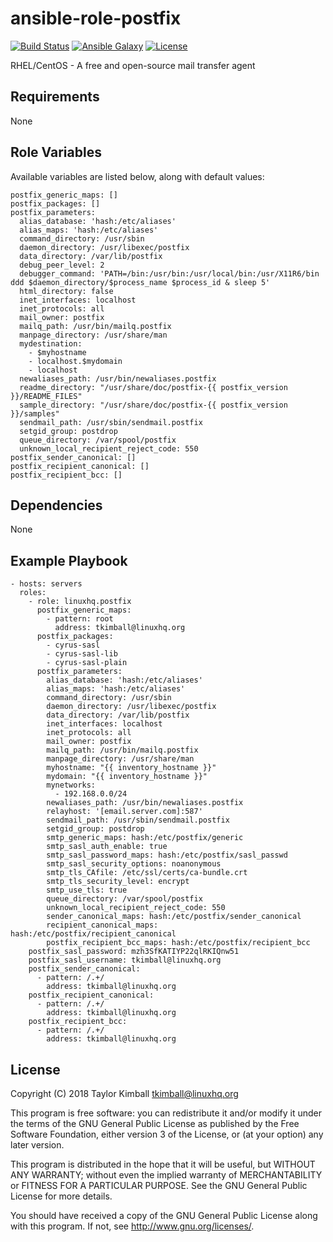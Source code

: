 # ansible-role-postfix

[![Build Status](https://travis-ci.org/linuxhq/ansible-role-postfix.svg?branch=master)](https://travis-ci.org/linuxhq/ansible-role-postfix)
[![Ansible Galaxy](https://img.shields.io/badge/ansible--galaxy-postfix-blue.svg?style=flat)](https://galaxy.ansible.com/linuxhq/postfix)
[![License](https://img.shields.io/badge/license-GPLv3-brightgreen.svg?style=flat)](COPYING)

RHEL/CentOS - A free and open-source mail transfer agent

## Requirements

None

## Role Variables

Available variables are listed below, along with default values:

    postfix_generic_maps: []
    postfix_packages: []
    postfix_parameters:
      alias_database: 'hash:/etc/aliases'
      alias_maps: 'hash:/etc/aliases'
      command_directory: /usr/sbin
      daemon_directory: /usr/libexec/postfix
      data_directory: /var/lib/postfix
      debug_peer_level: 2
      debugger_command: 'PATH=/bin:/usr/bin:/usr/local/bin:/usr/X11R6/bin ddd $daemon_directory/$process_name $process_id & sleep 5'
      html_directory: false
      inet_interfaces: localhost
      inet_protocols: all
      mail_owner: postfix
      mailq_path: /usr/bin/mailq.postfix
      manpage_directory: /usr/share/man
      mydestination:
        - $myhostname
        - localhost.$mydomain
        - localhost
      newaliases_path: /usr/bin/newaliases.postfix
      readme_directory: "/usr/share/doc/postfix-{{ postfix_version }}/README_FILES"
      sample_directory: "/usr/share/doc/postfix-{{ postfix_version }}/samples"
      sendmail_path: /usr/sbin/sendmail.postfix
      setgid_group: postdrop
      queue_directory: /var/spool/postfix
      unknown_local_recipient_reject_code: 550
    postfix_sender_canonical: []
    postfix_recipient_canonical: []
    postfix_recipient_bcc: []

## Dependencies

None

## Example Playbook

    - hosts: servers
      roles:
        - role: linuxhq.postfix
          postfix_generic_maps:
            - pattern: root
              address: tkimball@linuxhq.org
          postfix_packages:
            - cyrus-sasl
            - cyrus-sasl-lib
            - cyrus-sasl-plain
          postfix_parameters:
            alias_database: 'hash:/etc/aliases'
            alias_maps: 'hash:/etc/aliases'
            command_directory: /usr/sbin
            daemon_directory: /usr/libexec/postfix
            data_directory: /var/lib/postfix
            inet_interfaces: localhost
            inet_protocols: all
            mail_owner: postfix
            mailq_path: /usr/bin/mailq.postfix
            manpage_directory: /usr/share/man
            myhostname: "{{ inventory_hostname }}"
            mydomain: "{{ inventory_hostname }}"
            mynetworks:
              - 192.168.0.0/24
            newaliases_path: /usr/bin/newaliases.postfix
            relayhost: '[email.server.com]:587'
            sendmail_path: /usr/sbin/sendmail.postfix
            setgid_group: postdrop
            smtp_generic_maps: hash:/etc/postfix/generic
            smtp_sasl_auth_enable: true
            smtp_sasl_password_maps: hash:/etc/postfix/sasl_passwd
            smtp_sasl_security_options: noanonymous
            smtp_tls_CAfile: /etc/ssl/certs/ca-bundle.crt
            smtp_tls_security_level: encrypt
            smtp_use_tls: true
            queue_directory: /var/spool/postfix
            unknown_local_recipient_reject_code: 550
            sender_canonical_maps: hash:/etc/postfix/sender_canonical
            recipient_canonical_maps: hash:/etc/postfix/recipient_canonical
            postfix_recipient_bcc_maps: hash:/etc/postfix/recipient_bcc
        postfix_sasl_password: mzh3SfKATIYP22qlRKIQnw51
        postfix_sasl_username: tkimball@linuxhq.org
        postfix_sender_canonical:
          - pattern: /.+/
            address: tkimball@linuxhq.org
        postfix_recipient_canonical:
          - pattern: /.+/
            address: tkimball@linuxhq.org
        postfix_recipient_bcc:
          - pattern: /.+/
            address: tkimball@linuxhq.org

## License

Copyright (C) 2018 Taylor Kimball <tkimball@linuxhq.org>

This program is free software: you can redistribute it and/or modify
it under the terms of the GNU General Public License as published by
the Free Software Foundation, either version 3 of the License, or
(at your option) any later version.

This program is distributed in the hope that it will be useful,
but WITHOUT ANY WARRANTY; without even the implied warranty of
MERCHANTABILITY or FITNESS FOR A PARTICULAR PURPOSE. See the
GNU General Public License for more details.

You should have received a copy of the GNU General Public License
along with this program. If not, see <http://www.gnu.org/licenses/>.
